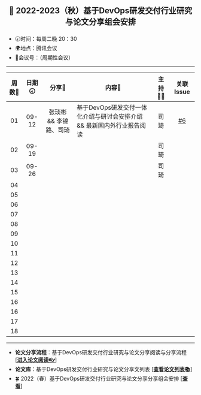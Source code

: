 ## <p align="center">🍁 2022-2023（秋）基于DevOps研发交付行业研究与论文分享组会安排</p>

- 🕣时间：每周二晚 20：30
- 🌍地点：腾讯会议
- 📠会议号：（周期性会议）


****


| 周数📆 | 日期🕣 | 分享🙋  | 内容📒                                                        | 主持💂‍♂️ |                          关联 Issue                          |
| :---: | :---: | :----: | ------------------------------------------------------------ | :----: | :----------------------------------------------------------: |
|  01   | 09-12 |张琰彬  && 李锦路、司琦  | 基于DevOps研发交付一体化介绍与研讨会安排介绍 &&     最新国内外行业报告阅读                               |  司琦  |   [#6](https://github.com/OpenEduTech/EduTechResearch/issues/6)   |
|  02   | 09-19 |   |  | 司琦 |  |  |
|  03   | 09-26 |  |  | 司琦  | |  |
|  04   |  |  |    |  |  |
|  05   |  |  |    |  |  |
|  06   |  |  |    |  |  |
|  07   |  |  |    |  |  |
|  08   |  |  |    |  |  |
|  09   |  |  |    |  |  |
|  10   |  |  |    |  |  |
|  11   |  |  |    |  |  |
|  12   |  |  |    |  |  |
|  13   |  |  |    |  |  |
|  14   |  |  |    |  |  |
|  15   |  |  |    |  |  |
|  16   |  |  |    |  |  |
|  16   |  |  |    | |  |
|  17   |  |  |    |  |  |
|  18   |  |  |    |  |  |


****

* **论文分享流程**：基于DevOps研发交付行业研究与论文分享阅读与分享流程 [[**进入论文阅读👓**]()]
* **论文库**：基于DevOps研发交付行业研究与论文分享文列表 [[**查看论文列表📚**]()]
* 🍀 2022（春）基于DevOps研发交付行业研究与论文分享分享组会安排 [[**查看**]()]
